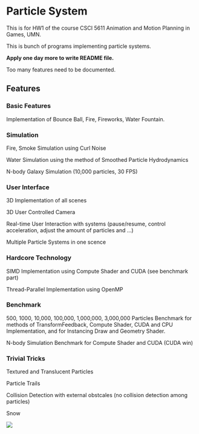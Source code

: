 # Particle System

This is for HW1 of the course CSCI 5611 Animation and Motion Planning in Games, UMN.

This is bunch of programs implementing particle systems.

**Apply one day more to write README file.**

Too many features need to be documented. 

## Features

### Basic Features

Implementation of Bounce Ball, Fire, Fireworks, Water Fountain.

### Simulation

Fire, Smoke Simulation using Curl Noise

Water Simulation using the method of Smoothed Particle Hydrodynamics

N-body Galaxy Simulation (10,000 particles, 30 FPS)

### User Interface

3D Implementation of all scenes

3D User Controlled Camera

Real-time User Interaction with systems (pause/resume, control acceleration, adjust the amount of particles and ...)

Multiple Particle Systems in one scence

### Hardcore Technology

SIMD Implementation using Compute Shader and CUDA (see benchmark part)

Thread-Parallel Implementation using OpenMP

### Benchmark

500, 1000, 10,000, 100,000, 1,000,000, 3,000,000 Particles Benchmark for methods of TransformFeedback, Compute Shader, CUDA and CPU Implementation, and for Instancing Draw and Geometry Shader.

N-body Simulation Benchmark for Compute Shader and CUDA (CUDA win)


### Trivial Tricks

Textured and Translucent Particles

Particle Trails

Collision Detection with external obstcales (no collision detection among particles)

Snow

<img src="doc/demo.png" />
